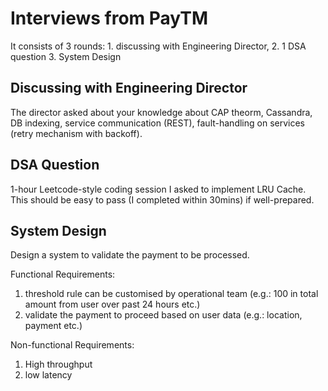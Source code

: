 # Interviews from PayTM

It consists of 3 rounds: 1. discussing with Engineering Director, 2. 1 DSA question 3. System Design

## Discussing with Engineering Director
The director asked about your knowledge about CAP theorm, Cassandra, DB indexing, service communication (REST), fault-handling on services (retry mechanism with backoff).

## DSA Question
1-hour Leetcode-style coding session
I asked to implement LRU Cache. This should be easy to pass (I completed within 30mins) if well-prepared.

## System Design
Design a system to validate the payment to be processed.

Functional Requirements:
1. threshold rule can be customised by operational team (e.g.: 100 in total amount from user over past 24 hours etc.)
2. validate the payment to proceed based on user data (e.g.: location, payment etc.)

Non-functional Requirements:
1. High throughput
2. low latency
